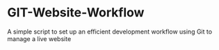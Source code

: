 # GIT-Website-Workflow

A simple script to set up an efficient development workflow using Git to manage a live website
